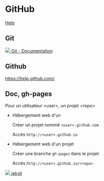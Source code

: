 # GitHub

[Help](./help.rst)


## Git

[![][git-ico] Git - Documentation](http://git-scm.com/doc/)

[git-ico]: http://www.google.com/s2/favicons?domain=git-scm.com


## Github

https://help.github.com/

## Doc, gh-pages

Pour un utilisateur \<user\>, un projet *\<repo\>*

- Hébergement web d'un <user>
	
	Créer un projet nommé `<user>.github.com`
	
	Accès `http://<user>.github.io`

- Hébergement web d'un projet *<repo>*
	
	Créer une branche `gh-pages` dans le projet
	
	Accès `http://<user>.github.io/<repo>`	

[![](http://www.google.com/s2/favicons?domain=jekyllrb.com) jekyll](http://jekyllrb.com)

